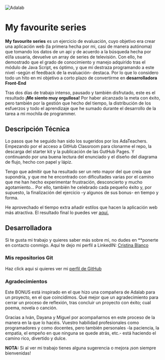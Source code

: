 ![Adalab](https://beta.adalab.es/resources/images/adalab-logo-155x61-bg-white.png)

# My favourite series

**My favourite series** es un ejercicio de evaluación, cuyo objetivo era crear una aplicación web (la primera hecha por mi, casi de manera autónoma) que tomando los datos de un api y de acuerdo a la búsqueda hecha por el/la usuaria, devuelve un array de series de televisión. Con ello, he demostrado que el grado de conocimiento y manejo adquirido tras el módulo de Java Script, es óptimo, y que mi destraza programando a este nivel -según el feedback de la evaluación- destaca. Por lo que lo considero todo un hito en mi objetivo a corto plazo de convertirme en **desarrolladora Front-End**

Tras dos días de trabajo intenso, pausado y también disfrutado, este es el resultado **¡Me siento muy orgullosa!** Por haber alcanzado la meta con éxito, pero también por la gestión que hecho del tiempo, la distribución de los esfuerzos y todo el aprendizaje que he sumado durante el desarrollo de la tarea a mi mochila de programmer.

## Descripción Técnica

Lo pasos que he seguido han sido los sugeridos por los AdaTeachers. Empezando por el acceso a GitHub Classroom para clonarme el repo, la descarga del starter kit y la publicación de las GutHub Pages. Y continuando por una buena lectura del enunciado y el diseño del diagrama de flujo, hecho con papel y lápiz.

Tengo que admitir que ha resultado ser un reto mayor del que creía que supondría, y que me he encontrado con dificultades varias por el camino que me han hecho experimentar frustración, desconcierto y mucho agotamiento... Por ello, también he celebrado cada pequeño éxito y, por supuesto, la finalización del ejercicio -y algunos de sus bonus- en tiempo y forma.

He aprovechado el tiempo extra añadir estilos que hacen la aplicación web más atractiva. El resultado final lo puedes ver [aquí.](http://beta.adalab.es/modulo-2-evaluacion-final-CrisBIB/)

## Desarrolladora

Si te gusta mi trabajo y quieres saber más sobre mi, no dudes en \*\*ponerte en contacto conmigo. Aquí te dejo mi perfil a LinkedIN: [Cristina Blanco](http://www.linkedin.com/in/cristina-blanco-iglesias)

### Mis repositorios Git

Haz click aqui si quieres ver mi [perfil de GitHub](https://github.com/CrisBIB)

### Agradecimientos

Este BONUS está inspirado en el que hizo una compañera de Adalab para un proyecto, en el que coincidimos. Qué mejor que un agradecimiento para cerrar un proceso de reflexión, tras concluir un proyecto con éxito; cual poema, novela o canción.

Gracias a Iván, Dayana y Miguel por acompañarnos en este proceso de la manera en la que lo hacéis. Vuestro habilidad profesionales como programadores y como docentes, pero también personales -la paciencia, la empatía, el empeño en que ninguna se quede atrás, etc.- está haciendo el camino rico, divertido y dulce.

**NOTA:** Si al ver mi trabajo tienes alguna sugerencia o mejora ¡son siempre bienvenidas!
